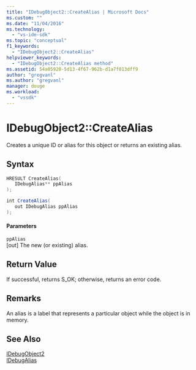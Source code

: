 ```yaml
---
title: "IDebugObject2::CreateAlias | Microsoft Docs"
ms.custom: ""
ms.date: "11/04/2016"
ms.technology: 
  - "vs-ide-sdk"
ms.topic: "conceptual"
f1_keywords: 
  - "IDebugObject2::CreateAlias"
helpviewer_keywords: 
  - "IDebugObject2::CreateAlias method"
ms.assetid: 54a05920-5d13-4f67-962b-d1a7f013dff9
author: "gregvanl"
ms.author: "gregvanl"
manager: douge
ms.workload: 
  - "vssdk"
---
```

# IDebugObject2::CreateAlias
Creates a unique ID or alias for this object or returns an existing alias.  
  
## Syntax  
  
```cpp  
HRESULT CreateAlias(  
   IDebugAlias** ppAlias  
);  
```  
  
```csharp  
int CreateAlias(  
   out IDebugAlias ppAlias  
);  
```  
  
#### Parameters  
 `ppAlias`  
 [out] The new (or existing) alias.  
  
## Return Value  
 If successful, returns S_OK; otherwise, returns an error code.  
  
## Remarks  
 An alias is a label that represents a particular object while the object is in memory.  
  
## See Also  
 [IDebugObject2](../../../extensibility/debugger/reference/idebugobject2.md)   
 [IDebugAlias](../../../extensibility/debugger/reference/idebugalias.md)
